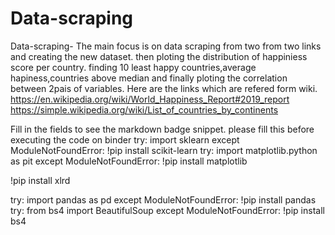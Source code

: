 # Data-scraping
Data-scraping-
The main focus is on data scraping from two from two links and creating the new dataset. then ploting the distribution of happiniess score per country. finding 10 least happy countries,average hapiness,countries above median and finally ploting the correlation between 2pais of variables.
Here are the links which are refered form wiki.
https://en.wikipedia.org/wiki/World_Happiness_Report#2019_report
 https://simple.wikipedia.org/wiki/List_of_countries_by_continents
 
Fill in the fields to see the markdown badge snippet.
please fill this before executing the code on binder
try:
    import sklearn
except ModuleNotFoundError:
        !pip install scikit-learn
try:
    import matplotlib.python as pit
except ModuleNotFoundError:
        !pip install matplotlib
        
!pip install xlrd

try:
    import pandas as pd
except ModuleNotFoundError:
        !pip install pandas
try:
    from bs4 import BeautifulSoup
except ModuleNotFoundError:
        !pip install bs4
